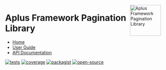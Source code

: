 <a href="https://github.com/aplus-framework/pagination"><img src="https://raw.githubusercontent.com/aplus-framework/pagination/master/guide/image.png" alt="Aplus Framework Pagination Library" align="right" width="100"></a>

# Aplus Framework Pagination Library

- [Home](https://aplus-framework.com/packages/pagination)
- [User Guide](https://docs.aplus-framework.com/guides/libraries/pagination/index.html)
- [API Documentation](https://docs.aplus-framework.com/packages/pagination.html)

[![tests](https://github.com/aplus-framework/pagination/actions/workflows/tests.yml/badge.svg)](https://github.com/aplus-framework/pagination/actions/workflows/tests.yml)
[![coverage](https://coveralls.io/repos/github/aplus-framework/pagination/badge.svg?branch=master)](https://coveralls.io/github/aplus-framework/pagination?branch=master)
[![packagist](https://img.shields.io/packagist/v/aplus/pagination)](https://packagist.org/packages/aplus/pagination)
[![open-source](https://img.shields.io/badge/open--source-sponsor-magenta)](https://aplus-framework.com/sponsor)
